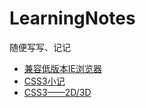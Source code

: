 # LearningNotes
随便写写、记记

* [兼容低版本IE浏览器](https://github.com/HecateDK/LearningNotes/blob/master/%E5%85%BC%E5%AE%B9%E4%BD%8E%E7%89%88%E6%9C%ACIE%E6%B5%8F%E8%A7%88%E5%99%A8.md)
* [CSS3小记](https://github.com/HecateDK/LearningNotes/blob/master/CSS3.md)
* [CSS3——2D/3D](https://github.com/HecateDK/LearningNotes/blob/master/css3_2d_3d.md)
